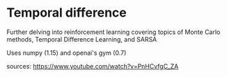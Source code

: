 # Temporal difference

Further delving into reinforcement learning covering topics of Monte Carlo methods,
Temporal Difference Learning, and SARSA

Uses numpy (1.15) and openai's gym (0.7)

sources:
https://www.youtube.com/watch?v=PnHCvfgC_ZA


